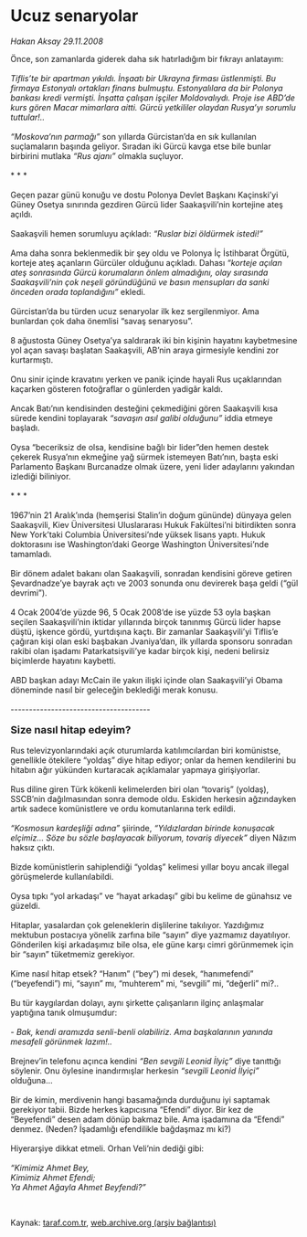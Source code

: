# Ucuz senaryolar

*Hakan Aksay 29.11.2008*

<div class="taraf_structure_2col_1zq">
<div class="margen_n">



 <p>Önce, son zamanlarda giderek daha sık hatırladığım bir fıkrayı anlatayım:<i> <br/><br/>Tiflis’te bir apartman yıkıldı. İnşaatı bir Ukrayna firması üstlenmişti. Bu firmaya Estonyalı ortakları finans bulmuştu. Estonyalılara da bir Polonya bankası kredi vermişti. İnşatta çalışan işçiler Moldovalıydı. Proje ise ABD’de kurs gören Macar mimarlara aitti. Gürcü yetkililer olaydan Rusya’yı sorumlu tuttular!.. <br/><br/>“Moskova’nın parmağı”</i> son yıllarda Gürcistan’da en sık kullanılan suçlamaların başında geliyor. Sıradan iki Gürcü kavga etse bile bunlar birbirini mutlaka <i>“Rus ajanı”</i> olmakla suçluyor. <br/><br/>* * * <br/><br/>Geçen pazar günü konuğu ve dostu Polonya Devlet Başkanı Kaçinski’yi Güney Osetya sınırında gezdiren Gürcü lider Saakaşvili’nin kortejine ateş açıldı. <br/><br/>Saakaşvili hemen sorumluyu açıkladı: <i>“Ruslar bizi öldürmek istedi!” </i><br/><br/>Ama daha sonra beklenmedik bir şey oldu ve Polonya İç İstihbarat Örgütü, korteje ateş açanların Gürcüler olduğunu açıkladı. Dahası <i>“korteje açılan ateş sonrasında Gürcü korumaların önlem almadığını, olay sırasında Saakaşvili’nin çok neşeli göründüğünü ve basın mensupları da sanki önceden orada toplandığını” </i>ekledi. <br/><br/>Gürcistan’da bu türden ucuz senaryolar ilk kez sergilenmiyor. Ama bunlardan çok daha önemlisi “savaş senaryosu”. <br/><br/>8 ağustosta Güney Osetya’ya saldırarak iki bin kişinin hayatını kaybetmesine yol açan savaşı başlatan Saakaşvili, AB’nin araya girmesiyle kendini zor kurtarmıştı. <br/><br/>Onu sinir içinde kravatını yerken ve panik içinde hayali Rus uçaklarından kaçarken gösteren fotoğraflar o günlerden yadigâr kaldı. <br/><br/>Ancak Batı’nın kendisinden desteğini çekmediğini gören Saakaşvili kısa sürede kendini toplayarak <i>“savaşın asıl galibi olduğunu” </i>iddia etmeye başladı. <br/><br/>Oysa “beceriksiz de olsa, kendisine bağlı bir lider”den hemen destek çekerek Rusya’nın ekmeğine yağ sürmek istemeyen Batı’nın, başta eski Parlamento Başkanı Burcanadze olmak üzere, yeni lider adaylarını yakından izlediği biliniyor. <br/><br/>* * * <br/><br/>1967’nin 21 Aralık’ında (hemşerisi Stalin’in doğum gününde) dünyaya gelen Saakaşvili, Kiev Üniversitesi Uluslararası Hukuk Fakültesi’ni bitirdikten sonra New York’taki Columbia Üniversitesi’nde yüksek lisans yaptı. Hukuk doktorasını ise Washington’daki George Washington Üniversitesi’nde tamamladı. <br/><br/>Bir dönem adalet bakanı olan Saakaşvili, sonradan kendisini göreve getiren Şevardnadze’ye bayrak açtı ve 2003 sonunda onu devirerek başa geldi (“gül devrimi”). <br/><br/>4 Ocak 2004’de yüzde 96, 5 Ocak 2008’de ise yüzde 53 oyla başkan seçilen Saakaşvili’nin iktidar yıllarında birçok tanınmış Gürcü lider hapse düştü, işkence gördü, yurtdışına kaçtı. Bir zamanlar Saakaşvili’yi Tiflis’e çağıran kişi olan eski başbakan Jvaniya’dan, ilk yıllarda sponsoru sonradan rakibi olan işadamı Patarkatsişvili’ye kadar birçok kişi, nedeni belirsiz biçimlerde hayatını kaybetti. <br/><br/>ABD başkan adayı McCain ile yakın ilişki içinde olan Saakaşvili’yi Obama döneminde nasıl bir geleceğin beklediği merak konusu. <br/><br/>--------------------------------------<b></b> <br/><br/><strong><font size="4">Size nasıl hitap edeyim?</font></strong> <br/><br/>Rus televizyonlarındaki açık oturumlarda katılımcılardan biri komünistse, genellikle ötekilere “yoldaş” diye hitap ediyor; onlar da hemen kendilerini bu hitabın ağır yükünden kurtaracak açıklamalar yapmaya girişiyorlar. <br/><br/>Rus diline giren Türk kökenli kelimelerden biri olan “tovariş” (yoldaş), SSCB’nin dağılmasından sonra demode oldu. Eskiden herkesin ağzındayken artık sadece komünistlere ve ordu komutanlarına terk edildi.<i> <br/><br/>“Kosmosun kardeşliği adına” </i>şiirinde, <i>“Yıldızlardan birinde konuşacak elçimiz... Söze bu sözle başlayacak biliyorum, tovariş diyecek”</i> diyen Nâzım haksız çıktı. <br/><br/>Bizde komünistlerin sahiplendiği “yoldaş” kelimesi yıllar boyu ancak illegal görüşmelerde kullanılabildi. <br/><br/>Oysa tıpkı “yol arkadaşı” ve “hayat arkadaşı” gibi bu kelime de günahsız ve güzeldi. <br/><br/>Hitaplar, yasalardan çok geleneklerin dişlilerine takılıyor. Yazdığımız mektubun postacıya yönelik zarfına bile “sayın” diye yazmamız dayatılıyor. Gönderilen kişi arkadaşımız bile olsa, ele güne karşı cimri görünmemek için bir “sayın” tüketmemiz gerekiyor. <br/><br/>Kime nasıl hitap etsek? “Hanım” (“bey”) mi desek, “hanımefendi” (“beyefendi”) mi, “sayın” mı, “muhterem” mi, “sevgili” mi, “değerli” mi?.. <br/><br/>Bu tür kaygılardan dolayı, aynı şirkette çalışanların ilginç anlaşmalar yaptığına tanık olmuşumdur:<i> <br/><br/>- Bak, kendi aramızda senli-benli olabiliriz. Ama başkalarının yanında mesafeli görünmek lazım!.. </i><br/><br/>Brejnev’in telefonu açınca kendini <i>“Ben sevgili Leonid İlyiç” </i>diye tanıttığı söylenir. Onu öylesine inandırmışlar herkesin <i>“sevgili Leonid İlyiçi”</i> olduğuna... <br/><br/>Bir de kimin, merdivenin hangi basamağında durduğunu iyi saptamak gerekiyor tabii. Bizde herkes kapıcısına “Efendi” diyor. Bir kez de “Beyefendi” desen adam dönüp bakmaz bile. Ama işadamına da “Efendi” denmez. (Neden? İşadamlığı efendilikle bağdaşmaz mı ki?) <br/><br/>Hiyerarşiye dikkat etmeli. Orhan Veli’nin dediği gibi:<i> <br/><br/>“Kimimiz Ahmet Bey, <br/>Kimimiz Ahmet Efendi; <br/>Ya Ahmet Ağayla Ahmet Beyfendi?”</i></p>

<br/>


<div id="taraf_not">
</div>

</div>


</div>

Kaynak: [taraf.com.tr](http://www.taraf.com.tr:80/makale/2878.htm), [web.archive.org (arşiv bağlantısı)](http://web.archive.org/web/20081208060517/http://www.taraf.com.tr:80/makale/2878.htm)
